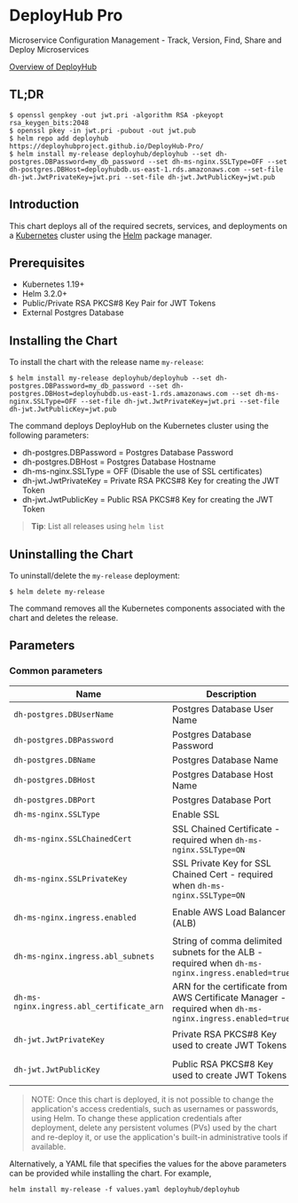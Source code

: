 # DeployHub Pro

Microservice Configuration Management - Track, Version, Find, Share and Deploy Microservices

[Overview of DeployHub](https://www.deployhuyb.com)

## TL;DR

```console
$ openssl genpkey -out jwt.pri -algorithm RSA -pkeyopt rsa_keygen_bits:2048
$ openssl pkey -in jwt.pri -pubout -out jwt.pub
$ helm repo add deployhub https://deployhubproject.github.io/DeployHub-Pro/
$ helm install my-release deployhub/deployhub --set dh-postgres.DBPassword=my_db_password --set dh-ms-nginx.SSLType=OFF --set dh-postgres.DBHost=deployhubdb.us-east-1.rds.amazonaws.com --set-file dh-jwt.JwtPrivateKey=jwt.pri --set-file dh-jwt.JwtPublicKey=jwt.pub
```

## Introduction

This chart deploys all of the required secrets, services, and deployments on a [Kubernetes](https://kubernetes.io) cluster using the [Helm](https://helm.sh) package manager.

## Prerequisites

- Kubernetes 1.19+
- Helm 3.2.0+
- Public/Private RSA PKCS#8 Key Pair for JWT Tokens
- External Postgres Database

## Installing the Chart

To install the chart with the release name `my-release`:

```console
$ helm install my-release deployhub/deployhub --set dh-postgres.DBPassword=my_db_password --set dh-postgres.DBHost=deployhubdb.us-east-1.rds.amazonaws.com --set dh-ms-nginx.SSLType=OFF --set-file dh-jwt.JwtPrivateKey=jwt.pri --set-file dh-jwt.JwtPublicKey=jwt.pub
```

The command deploys DeployHub on the Kubernetes cluster using the following parameters:
- dh-postgres.DBPassword = Postgres Database Password
- dh-postgres.DBHost = Postgres Database Hostname
- dh-ms-nginx.SSLType = OFF (Disable the use of SSL certificates)
- dh-jwt.JwtPrivateKey = Private RSA PKCS#8 Key for creating the JWT Token
- dh-jwt.JwtPublicKey = Public RSA PKCS#8 Key for creating the JWT Token

> **Tip**: List all releases using `helm list`

## Uninstalling the Chart

To uninstall/delete the `my-release` deployment:

```console
$ helm delete my-release
```

The command removes all the Kubernetes components associated with the chart and deletes the release.

## Parameters

### Common parameters

| Name                     | Description                                                                                  | Value           |
| ------------------------ | -------------------------------------------------------------------------------------------- | --------------- |
| `dh-postgres.DBUserName` | Postgres Database User Name                                                                  | `postgres`      |
| `dh-postgres.DBPassword` | Postgres Database Password                                                                   | `postgres`      |
| `dh-postgres.DBName`      | Postgres Database Name                                                                      | `postgres`      |
| `dh-postgres.DBHost`     | Postgres Database Host Name                                                                  | `localhost`     |
| `dh-postgres.DBPort`     | Postgres Database Port                                                                       | `5432`          |
| `dh-ms-nginx.SSLType`    | Enable SSL                                                                                   | `ON or OFF`     |
| `dh-ms-nginx.SSLChainedCert`    | SSL Chained Certificate - required when `dh-ms-nginx.SSLType=ON`                            | `SSL Chained Certificate - decoded` |
| `dh-ms-nginx.SSLPrivateKey`    | SSL Private Key for SSL Chained Cert - required when `dh-ms-nginx.SSLType=ON`                | `SSL Private Key - decoded` |
| `dh-ms-nginx.ingress.enabled`    | Enable AWS Load Balancer (ALB)                                                       | `true` or `false (default)`     |
| `dh-ms-nginx.ingress.abl_subnets`    | String of comma delimited subnets for the ALB - required when  `dh-ms-nginx.ingress.enabled=true`   | |
| `dh-ms-nginx.ingress.abl_certificate_arn`    | ARN for the certificate from AWS Certificate Manager - required when  `dh-ms-nginx.ingress.enabled=true`   | |                                               | `true` or `false (default)`     |
| `dh-jwt.JwtPrivateKey`    | Private RSA PKCS#8 Key used to create JWT Tokens                                            | `Private RSA PKCS#8 Key - decoded` |
| `dh-jwt.JwtPublicKey`    | Public RSA PKCS#8 Key used to create JWT Tokens                                              | `Public RSA PKCS#8 Key - decoded` |

> NOTE: Once this chart is deployed, it is not possible to change the application's access credentials, such as usernames or passwords, using Helm. To change these application credentials after deployment, delete any persistent volumes (PVs) used by the chart and re-deploy it, or use the application's built-in administrative tools if available.

Alternatively, a YAML file that specifies the values for the above parameters can be provided while installing the chart. For example,

```console
helm install my-release -f values.yaml deployhub/deployhub
```
